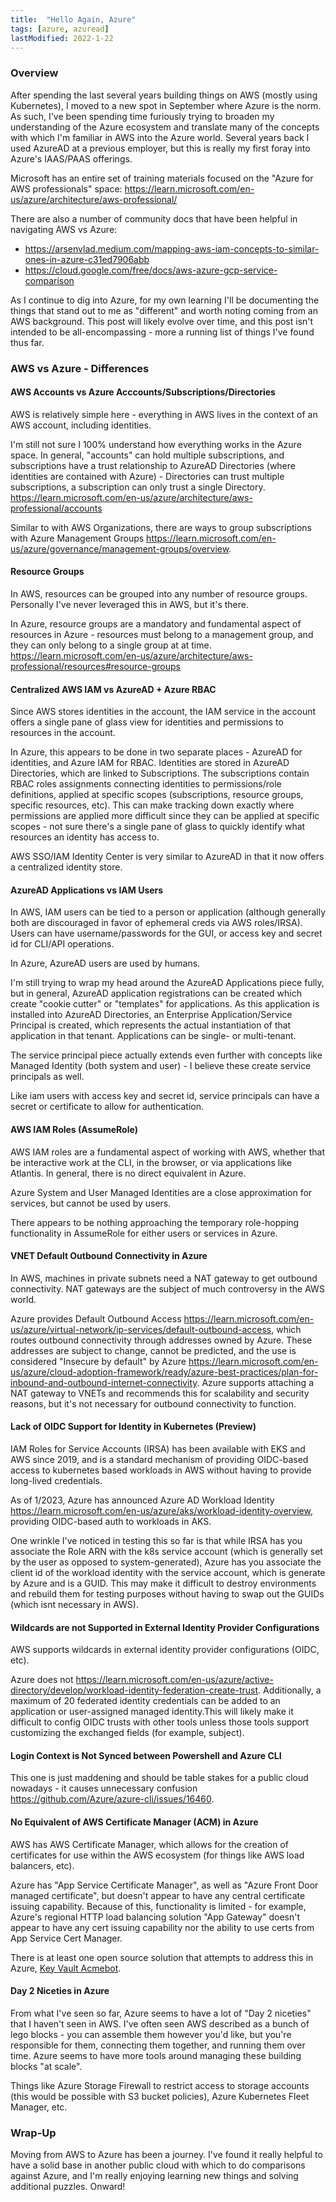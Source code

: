 ```yaml
---
title:  "Hello Again, Azure"
tags: [azure, azuread]
lastModified: 2022-1-22
---
```


### Overview

After spending the last several years building things on AWS (mostly using Kubernetes), I moved to a new spot in September where Azure is the norm. As such, I've been spending time furiously trying to broaden my understanding of the Azure ecosystem and translate many of the concepts with which I'm familiar in AWS into the Azure world. Several years back I used AzureAD at a previous employer, but this is really my first foray into Azure's IAAS/PAAS offerings.

Microsoft has an entire set of training materials focused on the "Azure for AWS professionals" space: <https://learn.microsoft.com/en-us/azure/architecture/aws-professional/>

There are also a number of community docs that have been helpful in navigating AWS vs Azure:
* https://arsenvlad.medium.com/mapping-aws-iam-concepts-to-similar-ones-in-azure-c31ed7906abb
* https://cloud.google.com/free/docs/aws-azure-gcp-service-comparison

As I continue to dig into Azure, for my own learning I'll be documenting the things that stand out to me as "different" and worth noting coming from an AWS background. This post will likely evolve over time, and this post isn't intended to be all-encompassing - more a running list of things I've found thus far.

### AWS vs Azure - Differences

#### AWS Accounts vs Azure Acccounts/Subscriptions/Directories

AWS is relatively simple here - everything in AWS lives in the context of an AWS account, including identities.

I'm still not sure I 100% understand how everything works in the Azure space. In general, "accounts" can hold multiple subscriptions, and subscriptions have a trust relationship to AzureAD Directories (where identities are contained with Azure) - Directories can trust multiple subscriptions, a subscription can only trust a single Directory. <https://learn.microsoft.com/en-us/azure/architecture/aws-professional/accounts>

Similar to with AWS Organizations, there are ways to group subscriptions with Azure Management Groups <https://learn.microsoft.com/en-us/azure/governance/management-groups/overview>.

#### Resource Groups

In AWS, resources can be grouped into any number of resource groups. Personally I've never leveraged this in AWS, but it's there.

In Azure, resource groups are a mandatory and fundamental aspect of resources in Azure - resources must belong to a management group, and they can only belong to a single group at at time. <https://learn.microsoft.com/en-us/azure/architecture/aws-professional/resources#resource-groups>

#### Centralized AWS IAM vs AzureAD + Azure RBAC

Since AWS stores identities in the account, the IAM service in the account offers a single pane of glass view for identities and permissions to resources in the account.

In Azure, this appears to be done in two separate places - AzureAD for identities, and Azure IAM for RBAC. Identities are stored in AzureAD Directories, which are linked to Subscriptions. The subscriptions contain RBAC roles assignments connecting identities to permissions/role definitions, applied at specific scopes (subscriptions, resource groups, specific resources, etc). This can make tracking down exactly where permissions are applied more difficult since they can be applied at specific scopes - not sure there's a single pane of glass to quickly identify what resources an identity has access to.

AWS SSO/IAM Identity Center is very similar to AzureAD in that it now offers a centralized identity store.

#### AzureAD Applications vs IAM Users

In AWS, IAM users can be tied to a person or application (although generally both are discouraged in favor of ephemeral creds via AWS roles/IRSA). Users can have username/passwords for the GUI, or access key and secret id for CLI/API operations.

In Azure, AzureAD users are used by humans.

I'm still trying to wrap my head around the AzureAD Applications piece fully, but in general, AzureAD application registrations can be created which create "cookie cutter" or "templates" for applications. As this application is installed into AzureAD Directories, an Enterprise Application/Service Principal is created, which represents the actual instantiation of that application in that tenant. Applications can be single- or multi-tenant.

The service principal piece actually extends even further with concepts like Managed Identity (both system and user) - I believe these create service principals as well.

Like iam users with access key and secret id, service principals can have a secret or certificate to allow for authentication.

#### AWS IAM Roles (AssumeRole)

AWS IAM roles are a fundamental aspect of working with AWS, whether that be interactive work at the CLI, in the browser, or via applications like Atlantis. In general, there is no direct equivalent in Azure.

Azure System and User Managed Identities are a close approximation for services, but cannot be used by users.

There appears to be nothing approaching the temporary role-hopping functionality in AssumeRole for either users or services in Azure.

#### VNET Default Outbound Connectivity in Azure

In AWS, machines in private subnets need a NAT gateway to get outbound connectivity. NAT gateways are the subject of much controversy in the AWS world.

Azure provides Default Outbound Access <https://learn.microsoft.com/en-us/azure/virtual-network/ip-services/default-outbound-access>, which routes outbound connectivity through addresses owned by Azure. These addresses are subject to change, cannot be predicted, and the use is considered "Insecure by default" by Azure <https://learn.microsoft.com/en-us/azure/cloud-adoption-framework/ready/azure-best-practices/plan-for-inbound-and-outbound-internet-connectivity>. Azure supports attaching a NAT gateway to VNETs and recommends this for scalability and security reasons, but it's not necessary for outbound connectivity to function.

#### Lack of OIDC Support for Identity in Kubernetes (Preview)

IAM Roles for Service Accounts (IRSA) has been available with EKS and AWS since 2019, and is a standard mechanism of providing OIDC-based access to kubernetes based workloads in AWS without having to provide long-lived credentials.

As of 1/2023, Azure has announced Azure AD Workload Identity <https://learn.microsoft.com/en-us/azure/aks/workload-identity-overview>, providing OIDC-based auth to workloads in AKS.

One wrinkle I've noticed in testing this so far is that while IRSA has you associate the Role ARN with the k8s service account (which is generally set by the user as opposed to system-generated), Azure has you associate the client id of the workload identity with the service account, which is generate by Azure and is a GUID. This may make it difficult to destroy environments and rebuild them for testing purposes without having to swap out the GUIDs (which isnt necessary in AWS).

#### Wildcards are not Supported in External Identity Provider Configurations

AWS supports wildcards in external identity provider configurations (OIDC, etc).

Azure does not <https://learn.microsoft.com/en-us/azure/active-directory/develop/workload-identity-federation-create-trust>. Additionally, a maximum of 20 federated identity credentials can be added to an application or user-assigned managed identity.This will likely make it difficult to config OIDC trusts with other tools unless those tools support customizing the exchanged fields (for example, subject).

#### Login Context is Not Synced between Powershell and Azure CLI

This one is just maddening and should be table stakes for a public cloud nowadays - it causes unnecessary confusion <https://github.com/Azure/azure-cli/issues/16460>.

#### No Equivalent of AWS Certificate Manager (ACM) in Azure

AWS has AWS Certificate Manager, which allows for the creation of certificates for use within the AWS ecosystem (for things like AWS load balancers, etc).

Azure has "App Service Certificate Manager", as well as "Azure Front Door managed certificate", but doesn't appear to have any central certificate issuing capability. Because of this, functionality is limited - for example, Azure's regional HTTP load balancing solution "App Gateway" doesn't appear to have any cert issuing capability nor the ability to use certs from App Service Cert Manager.

There is at least one open source solution that attempts to address this in Azure, [Key Vault Acmebot](https://github.com/shibayan/keyvault-acmebot).

#### Day 2 Niceties in Azure

From what I've seen so far, Azure seems to have a lot of "Day 2 niceties" that I haven't seen in AWS. I've often seen AWS described as a bunch of lego blocks - you can assemble them however you'd like, but you're responsible for them, connecting them together, and running them over time. Azure seems to have more tools around managing these building blocks "at scale".

Things like Azure Storage Firewall to restrict access to storage accounts (this would be possible with S3 bucket policies), Azure Kubernetes Fleet Manager, etc.

### Wrap-Up

Moving from AWS to Azure has been a journey. I've found it really helpful to have a solid base in another public cloud with which to do comparisons against Azure, and I'm really enjoying learning new things and solving additional puzzles. Onward!
